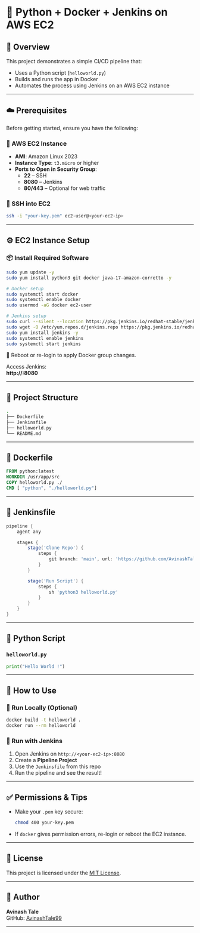 
# 🚀 Python + Docker + Jenkins on AWS EC2

## 📘 Overview

This project demonstrates a simple CI/CD pipeline that:
- Uses a Python script (`helloworld.py`)
- Builds and runs the app in Docker
- Automates the process using Jenkins on an AWS EC2 instance

---

## ☁️ Prerequisites

Before getting started, ensure you have the following:

### 🔹 AWS EC2 Instance

- **AMI**: Amazon Linux 2023
- **Instance Type**: `t3.micro` or higher
- **Ports to Open in Security Group**:
  - **22** – SSH
  - **8080** – Jenkins
  - **80/443** – Optional for web traffic

### 🔹 SSH into EC2

```bash
ssh -i "your-key.pem" ec2-user@<your-ec2-ip>
```

---

## ⚙️ EC2 Instance Setup

### 📦 Install Required Software

```bash
sudo yum update -y
sudo yum install python3 git docker java-17-amazon-corretto -y

# Docker setup
sudo systemctl start docker
sudo systemctl enable docker
sudo usermod -aG docker ec2-user

# Jenkins setup
sudo curl --silent --location https://pkg.jenkins.io/redhat-stable/jenkins.io.key | sudo tee /etc/pki/rpm-gpg/jenkins.io.key
sudo wget -O /etc/yum.repos.d/jenkins.repo https://pkg.jenkins.io/redhat-stable/jenkins.repo
sudo yum install jenkins -y
sudo systemctl enable jenkins
sudo systemctl start jenkins
```

🔐 Reboot or re-login to apply Docker group changes.

Access Jenkins:  
**http://<your-ec2-ip>:8080**

---

## 📁 Project Structure

```bash
.
├── Dockerfile
├── Jenkinsfile
├── helloworld.py
└── README.md
```

---

## 🐳 Dockerfile

```dockerfile
FROM python:latest
WORKDIR /usr/app/src
COPY helloworld.py ./
CMD [ "python", "./helloworld.py"]
```

---

## 🤖 Jenkinsfile

```groovy
pipeline {
    agent any

    stages {
        stage('Clone Repo') {
            steps {
                git branch: 'main', url: 'https://github.com/AvinashTale99/helloworldpipeline.git'
            }
        }

        stage('Run Script') {
            steps {
                sh 'python3 helloworld.py'
            }
        }
    }
}
```

---

## 🐍 Python Script

### `helloworld.py`

```python
print("Hello World !")
```

---

## 🧪 How to Use

### 🔹 Run Locally (Optional)

```bash
docker build -t helloworld .
docker run --rm helloworld
```

### 🔹 Run with Jenkins

1. Open Jenkins on `http://<your-ec2-ip>:8080`
2. Create a **Pipeline Project**
3. Use the `Jenkinsfile` from this repo
4. Run the pipeline and see the result!

---

## ✅ Permissions & Tips

- Make your `.pem` key secure:  
  ```bash
  chmod 400 your-key.pem
  ```
- If `docker` gives permission errors, re-login or reboot the EC2 instance.

---

## 📝 License

This project is licensed under the [MIT License](LICENSE).

---

## 👤 Author

**Avinash Tale**  
GitHub: [AvinashTale99](https://github.com/AvinashTale99)

---
